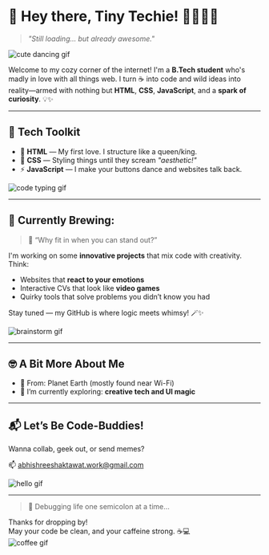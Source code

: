 # 🌟 Hey there, Tiny Techie! 👩‍💻👨‍💻

> *"Still loading... but already awesome."*

![cute dancing gif](https://media.giphy.com/media/3oriO0OEd9QIDdllqo/giphy.gif)


Welcome to my cozy corner of the internet! I'm a **B.Tech student** who's madly in love with all things web. I turn ☕ into code and wild ideas into reality—armed with nothing but **HTML**, **CSS**, **JavaScript**, and a **spark of curiosity**. 💡✨

---

## 🔧 Tech Toolkit

- 🧁 **HTML** — My first love. I structure like a queen/king.
- 🎨 **CSS** — Styling things until they scream *"aesthetic!"*
- ⚡ **JavaScript** — I make your buttons dance and websites talk back.

![code typing gif](https://media.giphy.com/media/qgQUggAC3Pfv687qPC/giphy.gif)

---

## 🚀 Currently Brewing:

> 🧪 “Why fit in when you can stand out?”  

I'm working on some **innovative projects** that mix code with creativity. Think:  
- Websites that **react to your emotions**  
- Interactive CVs that look like **video games**  
- Quirky tools that solve problems you didn’t know you had  

Stay tuned — my GitHub is where logic meets whimsy! 🪄✨

![brainstorm gif](https://media.giphy.com/media/Ll2fajzk9DgaY/giphy.gif)

---

## 🤓 A Bit More About Me

- 📍 From: Planet Earth (mostly found near Wi-Fi)
- 🔭 I’m currently exploring: **creative tech and UI magic**

---

## 📬 Let’s Be Code-Buddies!

Wanna collab, geek out, or send memes?

📫 abhishreeshaktawat.work@gmail.com

![hello gif](https://media.giphy.com/media/ASd0Ukj0y3qMM/giphy.gif)

---

> 🐞 Debugging life one semicolon at a time...

Thanks for dropping by!  
May your code be clean, and your caffeine strong. ☕💻  
![coffee gif](https://media.giphy.com/media/l0MYt5jPR6QX5pnqM/giphy.gif)


<!--
**Saw-titan/Saw-titan** is a ✨ _special_ ✨ repository because its `README.md` (this file) appears on your GitHub profile.

Here are some ideas to get you started:

- 🔭 I’m currently working on ...
- 🌱 I’m currently learning ...
- 👯 I’m looking to collaborate on ...
- 🤔 I’m looking for help with ...
- 💬 Ask me about ...
- 📫 How to reach me: ...
- 😄 Pronouns: ...
- ⚡ Fun fact: ...
-->
